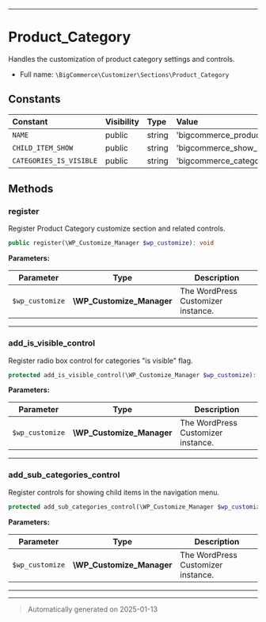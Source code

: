 ***

# Product_Category

Handles the customization of product category settings and controls.



* Full name: `\BigCommerce\Customizer\Sections\Product_Category`


## Constants

| Constant | Visibility | Type | Value |
|:---------|:-----------|:-----|:------|
|`NAME`|public|string|&#039;bigcommerce_product_categories&#039;|
|`CHILD_ITEM_SHOW`|public|string|&#039;bigcommerce_show_child_items&#039;|
|`CATEGORIES_IS_VISIBLE`|public|string|&#039;bigcommerce_categories_is_visible&#039;|


## Methods


### register

Register Product Category customize section and related controls.

```php
public register(\WP_Customize_Manager $wp_customize): void
```








**Parameters:**

| Parameter | Type | Description |
|-----------|------|-------------|
| `$wp_customize` | **\WP_Customize_Manager** | The WordPress Customizer instance. |





***

### add_is_visible_control

Register radio box control for categories "is visible" flag.

```php
protected add_is_visible_control(\WP_Customize_Manager $wp_customize): void
```








**Parameters:**

| Parameter | Type | Description |
|-----------|------|-------------|
| `$wp_customize` | **\WP_Customize_Manager** | The WordPress Customizer instance. |





***

### add_sub_categories_control

Register controls for showing child items in the navigation menu.

```php
protected add_sub_categories_control(\WP_Customize_Manager $wp_customize): void
```








**Parameters:**

| Parameter | Type | Description |
|-----------|------|-------------|
| `$wp_customize` | **\WP_Customize_Manager** | The WordPress Customizer instance. |





***


***
> Automatically generated on 2025-01-13
